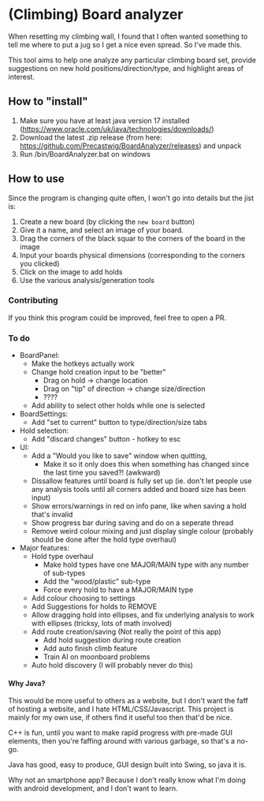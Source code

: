 # (Climbing) Board analyzer
When resetting my climbing wall, I found that I often wanted something to tell me where to put a jug so I get a nice even spread. So I've made this.

This tool aims to help one analyze any particular climbing board set, provide suggestions on new hold positions/direction/type, and highlight areas of interest.

## How to "install"
1. Make sure you have at least java version 17 installed (https://www.oracle.com/uk/java/technologies/downloads/)
2. Download the latest .zip release (from here: https://github.com/Precastwig/BoardAnalyzer/releases) and unpack
3. Run /bin/BoardAnalyzer.bat on windows

## How to use
Since the program is changing quite often, I won't go into details but the jist is:
1. Create a new board (by clicking the `new board` button)
2. Give it a name, and select an image of your board.
3. Drag the corners of the black squar to the corners of the board in the image
4. Input your boards physical dimensions (corresponding to the corners you clicked)
5. Click on the image to add holds
6. Use the various analysis/generation tools

### Contributing
If you think this program could be improved, feel free to open a PR.

### To do
- BoardPanel:
	- Make the hotkeys actually work
    - Change hold creation input to be "better"
        - Drag on hold -> change location
        - Drag on "tip" of direction -> change size/direction
        - ????
    - Add ability to select other holds while one is selected
- BoardSettings:
    - Add "set to current" button to type/direction/size tabs
- Hold selection:
    - Add "discard changes" button - hotkey to esc
- UI:
    - Add a "Would you like to save" window when quitting,
    	- Make it so it only does this when something has changed since the last time you saved?! (awkward) 
    - Dissallow features until board is fully set up (ie. don't let people use any analysis tools until all corners added and board size has been input)
    - Show errors/warnings in red on info pane, like when saving a hold that's invalid
    - Show progress bar during saving and do on a seperate thread
	- Remove weird colour mixing and just display single colour (probably should be done after the hold type overhaul)
- Major features:
	- Hold type overhaul
		- Make hold types have one MAJOR/MAIN type with any number of sub-types
		- Add the "wood/plastic" sub-type
		- Force every hold to have a MAJOR/MAIN type
	- Add colour choosing to settings
    - Add Suggestions for holds to REMOVE
    - Allow dragging hold into ellipses, and fix underlying analysis to work with ellipses (tricksy, lots of math involved)
    - Add route creation/saving (Not really the point of this app)
        - Add hold suggestion during route creation
        - Add auto finish climb feature
        - Train AI on moonboard problems
    - Auto hold discovery (I will probably never do this)

#### Why Java?
This would be more useful to others as a website, but I don't want the faff of hosting a website, and I hate HTML/CSS/Javascript. This project is mainly for my own use, if others find it useful too then that'd be nice.

C++ is fun, until you want to make rapid progress with pre-made GUI elements, then you're faffing around with various garbage, so that's a no-go.

Java has good, easy to produce, GUI design built into Swing, so java it is.

Why not an smartphone app? Because I don't really know what I'm doing with android development, and I don't want to learn.
